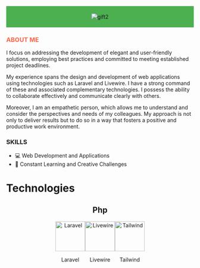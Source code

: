 <div style="background-color: #4CAF50; padding: 20px;">
  <div align="center">
    <img src="https://github.com/Drayer35/Drayer35/assets/85105872/31aec177-7cf9-40ba-a960-ed0521b8b392" alt="gift2" >
  </div>
</div>

<h3 style="color: #FF6347;">ABOUT ME</h3>

<p>I focus on addressing the development of elegant and user-friendly solutions, employing best practices and committed to meeting established project deadlines.</p>

<p>My experience spans the design and development of web applications using technologies such as Laravel and Livewire. I have a strong command of these and associated complementary technologies. I possess the ability to collaborate effectively and communicate clearly with others.</p>

<p>Moreover, I am an empathetic person, which allows me to understand and consider the perspectives and needs of my colleagues. My approach is not only to deliver results but to do so in a way that fosters a positive and productive work environment.</p>

### SKILLS

- 💻 Web Development and Applications
- 🚀 Constant Learning and Creative Challenges


<h1>Technologies</h1>
<div align="center">
  <h2>Php </h2>
  <div align="center" style="display: flex; justify-content: center; align-items: center;">
    <div>
      <img src="https://github.com/Drayer35/Drayer35/assets/85105872/04870180-e93d-4123-a473-3c92adcda3fa" alt="Laravel" width="80px">
      <p>Laravel</p>
    </div>
    <div>
        <img src="https://github.com/Drayer35/Drayer35/assets/85105872/928a65ab-3d22-4a35-81b3-64ef7bbf18ce" alt="Livewire" width="80px">
        <p>Livewire</p>
    </div>  
    <div>
      <img src="https://github.com/Drayer35/Drayer35/assets/85105872/35604de5-773c-413c-a94c-4e3e1dc1c243" alt="Tailwind" width="80px">
      <p>Tailwind</p>
    </div>
    
  
    
    
  </div>
</div>
